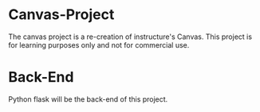 # Canvas-Project
The canvas project is a re-creation of instructure's Canvas. 
This project is for learning purposes only and not for commercial use.

# Back-End
Python flask will be the back-end of this project.
